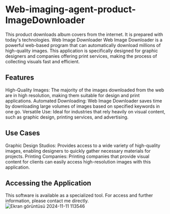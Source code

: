 # Web-imaging-agent-product-ImageDownloader
This product downloads album covers from the internet. It is prepared with today's technologies.
Web Image Downloader
Web Image Downloader is a powerful web-based program that can automatically download millions of high-quality images. This application is specifically designed for graphic designers and companies offering print services, making the process of collecting visuals fast and efficient.

## Features
High-Quality Images: The majority of the images downloaded from the web are in high resolution, making them suitable for design and print applications.
Automated Downloading: Web Image Downloader saves time by downloading large volumes of images based on specified keywords in one go.
Versatile Use: Ideal for industries that rely heavily on visual content, such as graphic design, printing services, and advertising.
## Use Cases
Graphic Design Studios: Provides access to a wide variety of high-quality images, enabling designers to quickly gather necessary materials for projects.
Printing Companies: Printing companies that provide visual content for clients can easily access high-resolution images with this application.
## Accessing the Application
This software is available as a specialized tool. For access and further information, please contact me directly.
![Ekran görüntüsü 2024-11-11 113546](https://github.com/user-attachments/assets/e5cf9700-2463-4994-af47-440eaef8896a)
